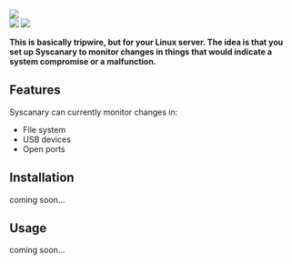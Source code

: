 <img src="https://github.com/user-attachments/assets/0e70decd-79c3-4a4e-bc69-824ad51bfb56">
<div>
  <img src="https://img.shields.io/badge/go-000000?style=for-the-badge&logo=go"> 
  <img src="https://img.shields.io/badge/linux-000000?style=for-the-badge&logo=linux">
</div>

<b>This is basically tripwire, but for your Linux server. The idea is that you set up Syscanary to monitor changes in things that would indicate a system compromise or a malfunction.</b>

## Features
Syscanary can currently monitor changes in:
- File system
- USB devices
- Open ports

## Installation
coming soon...

## Usage
coming soon...
